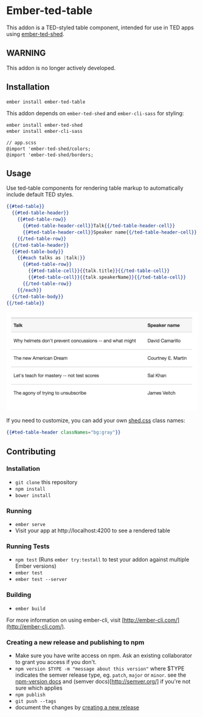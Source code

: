# Ember-ted-table

This addon is a TED-styled table component, intended for use in TED apps using [ember-ted-shed](https://github.com/tedconf/ember-ted-shed).

## WARNING

This addon is no longer actively developed.

## Installation

```
ember install ember-ted-table
```

This addon depends on `ember-ted-shed` and `ember-cli-sass` for styling:

```
ember install ember-ted-shed
ember install ember-cli-sass
```

```
// app.scss
@import 'ember-ted-shed/colors;
@import 'ember-ted-shed/borders;
```

## Usage

Use ted-table components for rendering table markup to automatically include default TED styles.

```hbs
{{#ted-table}}
  {{#ted-table-header}}
    {{#ted-table-row}}
      {{#ted-table-header-cell}}Talk{{/ted-table-header-cell}}
      {{#ted-table-header-cell}}Speaker name{{/ted-table-header-cell}}
    {{/ted-table-row}}
  {{/ted-table-header}}
  {{#ted-table-body}}
    {{#each talks as |talk|}}
      {{#ted-table-row}}
        {{#ted-table-cell}}{{talk.title}}{{/ted-table-cell}}
        {{#ted-table-cell}}{{talk.speakerName}}{{/ted-table-cell}}
      {{/ted-table-row}}
    {{/each}}
  {{/ted-table-body}}
{{/ted-table}}
```

![](/tests/dummy/public/ted-table.png)

If you need to customize, you can add your own [shed.css](http://tedconf.github.io/shed-css/) class names:

```hbs
{{#ted-table-header classNames="bg:gray"}}
```


## Contributing

### Installation

* `git clone` this repository
* `npm install`
* `bower install`

### Running

* `ember serve`
* Visit your app at http://localhost:4200 to see a rendered table

### Running Tests

* `npm test` (Runs `ember try:testall` to test your addon against multiple Ember versions)
* `ember test`
* `ember test --server`

### Building

* `ember build`

For more information on using ember-cli, visit [http://ember-cli.com/](http://ember-cli.com/).

### Creating a new release and publishing to npm

* Make sure you have write access on npm. Ask an existing collaborator to grant you access if you don't.
* `npm version $TYPE -m "message about this version"` where $TYPE indicates the semver release type, eg. `patch`, `major` or `minor`. see the [npm-version docs](https://docs.npmjs.com/cli/version) and (semver docs)[http://semver.org/] if you're not sure which applies
* `npm publish`
* `git push --tags`
* document the changes by [creating a new release](https://github.com/tedconf/ember-ted-table/releases)

